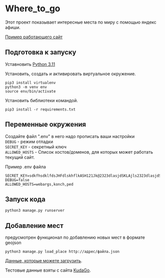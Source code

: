 # Where_to_go

Этот проект показывает интересные места по миру с помощью яндекс афиши.

[Пример работающего сайт](https://karmirotter.pythonanywhere.com/)
      
## Подготовка к запуску    
Уставновить [Python 3.11](https://www.python.org/downloads/)    

Установить, создать и активировать виртуальное окружение.
```
pip3 install virtualenv
python3 -m venv env
source env/bin/activate
```
Установить библиотеки командой.  
```
pip3 install -r requirements.txt  
``` 
     
## Переменные окружения     
Создайте файл ".env" в него надо прописать ваши настройки    
`DEBUG` - режим отладки      
`SECRET_KEY` - секретный ключ    
`ALLOWED_HOSTS` - Список хостов/доменов, для которых может работать текущий сайт.    
     
Пример .env файла    
```
SECRET_KEY=sdkfhsdklfdsJHFdlskhflkASH121Jk@2323dlasjdSKLAjls2323dlasjdSKLAjlssdkfhsdklfdsJHFdlskhflkASH121Jk
DEBUG=false
ALLOWED_HOSTS=webargs,konch,ped
```
## Запуск кода  
```
python3 manage.py runserver
```
## Добавление мест
предусмотрен функционал по добавлению новых мест в формате geojson
```
python3 manage.py load_place http://адрес/файла.json
```
[Данные, которые можете загрузить](https://github.com/devmanorg/where-to-go-places).    
     
Тестовые данные взяты с сайта [KudaGo](https://kudago.com).